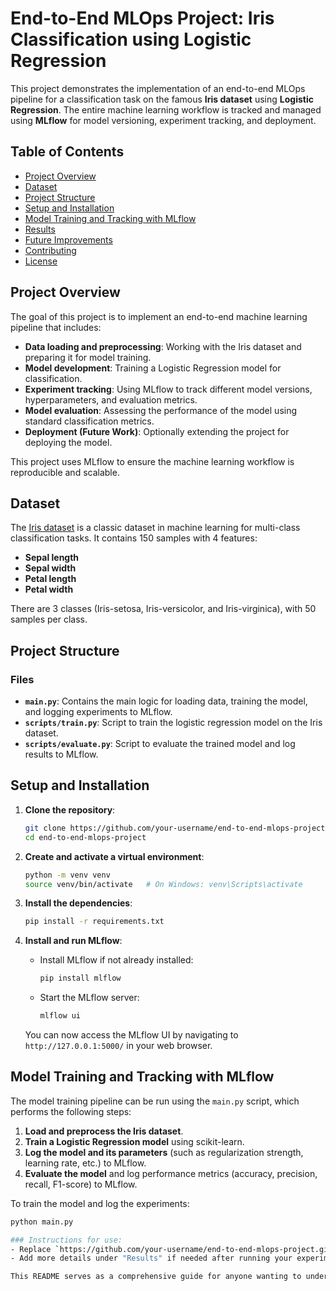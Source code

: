 # End-to-End MLOps Project: Iris Classification using Logistic Regression

This project demonstrates the implementation of an end-to-end MLOps pipeline for a classification task on the famous **Iris dataset** using **Logistic Regression**. The entire machine learning workflow is tracked and managed using **MLflow** for model versioning, experiment tracking, and deployment.

## Table of Contents

- [Project Overview](#project-overview)
- [Dataset](#dataset)
- [Project Structure](#project-structure)
- [Setup and Installation](#setup-and-installation)
- [Model Training and Tracking with MLflow](#model-training-and-tracking-with-mlflow)
- [Results](#results)
- [Future Improvements](#future-improvements)
- [Contributing](#contributing)
- [License](#license)

## Project Overview

The goal of this project is to implement an end-to-end machine learning pipeline that includes:

- **Data loading and preprocessing**: Working with the Iris dataset and preparing it for model training.
- **Model development**: Training a Logistic Regression model for classification.
- **Experiment tracking**: Using MLflow to track different model versions, hyperparameters, and evaluation metrics.
- **Model evaluation**: Assessing the performance of the model using standard classification metrics.
- **Deployment (Future Work)**: Optionally extending the project for deploying the model.

This project uses MLflow to ensure the machine learning workflow is reproducible and scalable.

## Dataset

The [Iris dataset](https://archive.ics.uci.edu/ml/datasets/iris) is a classic dataset in machine learning for multi-class classification tasks. It contains 150 samples with 4 features: 

- **Sepal length**
- **Sepal width**
- **Petal length**
- **Petal width**

There are 3 classes (Iris-setosa, Iris-versicolor, and Iris-virginica), with 50 samples per class.

## Project Structure


### Files

- **`main.py`**: Contains the main logic for loading data, training the model, and logging experiments to MLflow.
- **`scripts/train.py`**: Script to train the logistic regression model on the Iris dataset.
- **`scripts/evaluate.py`**: Script to evaluate the trained model and log results to MLflow.

## Setup and Installation

1. **Clone the repository**:
    ```bash
    git clone https://github.com/your-username/end-to-end-mlops-project.git
    cd end-to-end-mlops-project
    ```

2. **Create and activate a virtual environment**:
    ```bash
    python -m venv venv
    source venv/bin/activate   # On Windows: venv\Scripts\activate
    ```

3. **Install the dependencies**:
    ```bash
    pip install -r requirements.txt
    ```

4. **Install and run MLflow**:
    - Install MLflow if not already installed:
        ```bash
        pip install mlflow
        ```

    - Start the MLflow server:
        ```bash
        mlflow ui
        ```

    You can now access the MLflow UI by navigating to `http://127.0.0.1:5000/` in your web browser.

## Model Training and Tracking with MLflow

The model training pipeline can be run using the `main.py` script, which performs the following steps:

1. **Load and preprocess the Iris dataset**.
2. **Train a Logistic Regression model** using scikit-learn.
3. **Log the model and its parameters** (such as regularization strength, learning rate, etc.) to MLflow.
4. **Evaluate the model** and log performance metrics (accuracy, precision, recall, F1-score) to MLflow.

To train the model and log the experiments:

```bash
python main.py

### Instructions for use:
- Replace `https://github.com/your-username/end-to-end-mlops-project.git` with your actual GitHub repository link.
- Add more details under "Results" if needed after running your experiments.

This README serves as a comprehensive guide for anyone wanting to understand or contribute to your project. Let me know if you need any further adjustments!
